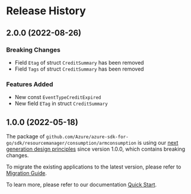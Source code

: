 # Release History

## 2.0.0 (2022-08-26)
### Breaking Changes

- Field `Etag` of struct `CreditSummary` has been removed
- Field `Tags` of struct `CreditSummary` has been removed

### Features Added

- New const `EventTypeCreditExpired`
- New field `ETag` in struct `CreditSummary`


## 1.0.0 (2022-05-18)

The package of `github.com/Azure/azure-sdk-for-go/sdk/resourcemanager/consumption/armconsumption` is using our [next generation design principles](https://azure.github.io/azure-sdk/general_introduction.html) since version 1.0.0, which contains breaking changes.

To migrate the existing applications to the latest version, please refer to [Migration Guide](https://aka.ms/azsdk/go/mgmt/migration).

To learn more, please refer to our documentation [Quick Start](https://aka.ms/azsdk/go/mgmt).